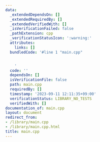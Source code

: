 ```yaml
---
data:
  _extendedDependsOn: []
  _extendedRequiredBy: []
  _extendedVerifiedWith: []
  _isVerificationFailed: false
  _pathExtension: cpp
  _verificationStatusIcon: ':warning:'
  attributes:
    links: []
  bundledCode: '#line 1 "main.cpp"


    '
  code: ''
  dependsOn: []
  isVerificationFile: false
  path: main.cpp
  requiredBy: []
  timestamp: '2023-09-11 12:11:35+09:00'
  verificationStatus: LIBRARY_NO_TESTS
  verifiedWith: []
documentation_of: main.cpp
layout: document
redirect_from:
- /library/main.cpp
- /library/main.cpp.html
title: main.cpp
---
```

